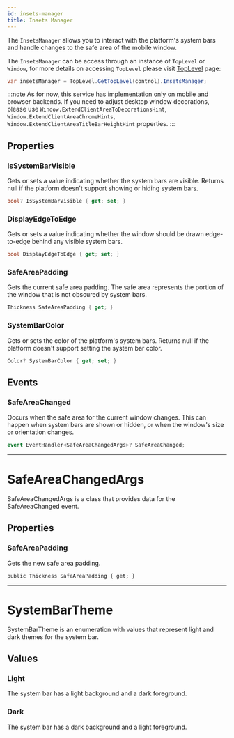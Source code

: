 ```yaml
---
id: insets-manager
title: Insets Manager
---
```


The `InsetsManager` allows you to interact with the platform's system bars and handle changes to the safe area of the mobile window. 

The `InsetsManager` can be access through an instance of `TopLevel` or `Window`, for more details on accessing `TopLevel` please visit [TopLevel](../toplevel) page:
```cs
var insetsManager = TopLevel.GetTopLevel(control).InsetsManager;
```

:::note
As for now, this service has implementation only on mobile and browser backends. If you need to adjust desktop window decorations, please use `Window.ExtendClientAreaToDecorationsHint`, `Window.ExtendClientAreaChromeHints`, `Window.ExtendClientAreaTitleBarHeightHint` properties.
:::

## Properties 

### IsSystemBarVisible
Gets or sets a value indicating whether the system bars are visible. Returns null if the platform doesn't support showing or hiding system bars.

```cs
bool? IsSystemBarVisible { get; set; }
```

### DisplayEdgeToEdge
Gets or sets a value indicating whether the window should be drawn edge-to-edge behind any visible system bars.

```cs
bool DisplayEdgeToEdge { get; set; }
```

### SafeAreaPadding
Gets the current safe area padding. The safe area represents the portion of the window that is not obscured by system bars.

```cs
Thickness SafeAreaPadding { get; }
```

### SystemBarColor
Gets or sets the color of the platform's system bars. Returns null if the platform doesn't support setting the system bar color.

```cs
Color? SystemBarColor { get; set; }
```

## Events

### SafeAreaChanged
Occurs when the safe area for the current window changes. This can happen when system bars are shown or hidden, or when the window's size or orientation changes.

```cs
event EventHandler<SafeAreaChangedArgs>? SafeAreaChanged;
```

---

# SafeAreaChangedArgs
SafeAreaChangedArgs is a class that provides data for the SafeAreaChanged event.

## Properties 

### SafeAreaPadding
Gets the new safe area padding.

```
public Thickness SafeAreaPadding { get; }
```

---

# SystemBarTheme
SystemBarTheme is an enumeration with values that represent light and dark themes for the system bar.

## Values

### Light
The system bar has a light background and a dark foreground.

### Dark
The system bar has a dark background and a light foreground.





